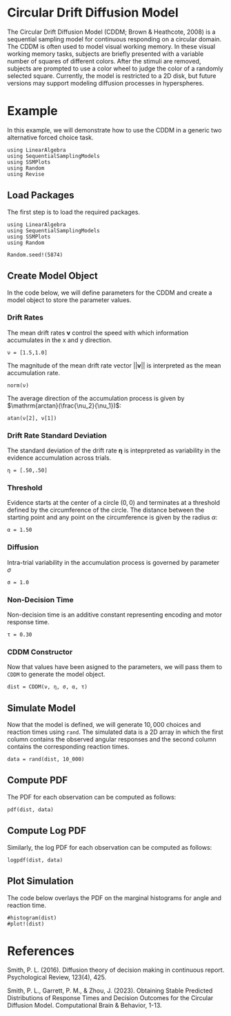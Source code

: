 # Circular Drift Diffusion Model

The Circular Drift Diffusion Model (CDDM; Brown & Heathcote, 2008) is a sequential sampling model for continuous responding on a circular domain. The CDDM is often used to model visual working memory. In these visual working memory tasks, subjects are briefly presented with a variable number of squares of different colors. After the stimuli are removed, subjects are prompted to use a color wheel to judge the color of a randomly selected square. Currently, the model is restricted to a 2D disk, but future versions may support modeling diffusion processes in hyperspheres. 

# Example
In this example, we will demonstrate how to use the CDDM in a generic two alternative forced choice task. 
```@setup CDDM
using LinearAlgebra
using SequentialSamplingModels
using SSMPlots 
using Random
using Revise
```

## Load Packages
The first step is to load the required packages.

```@example CDDM
using LinearAlgebra
using SequentialSamplingModels
using SSMPlots 
using Random

Random.seed!(5874)
```
## Create Model Object
In the code below, we will define parameters for the CDDM and create a model object to store the parameter values. 

### Drift Rates

The mean drift rates $\boldsymbol{\nu}$ control the speed with which information accumulates in the x and y direction.

```@example CDDM
ν = [1.5,1.0]
```
The magnitude of the mean drift rate vector $||\boldsymbol{\nu}||$ is interpreted as the mean accumulation rate.

```@example CDDM
norm(ν)
```
The average direction of the accumulation process is given by $\mathrm{arctan}(\frac{\nu_2}{\nu_1})$:
```@example CDDM
atan(ν[2], ν[1])
```

### Drift Rate Standard Deviation

The standard deviation of the drift rate $\boldsymbol{\eta}$ is inteprpreted as variability in the evidence accumulation across trials. 

```@example CDDM 
η = [.50,.50]
```
### Threshold

Evidence starts at the center of a circle $(0,0)$ and terminates at a threshold defined by the circumference of the circle. The distance between the starting point and any point on the circumference is given by the radius $\alpha$:
```@example CDDM 
α = 1.50
```
### Diffusion

Intra-trial variability in the accumulation process is governed by parameter $\sigma$
```@example CDDM 
σ = 1.0
```

### Non-Decision Time

Non-decision time is an additive constant representing encoding and motor response time. 
```@example CDDM 
τ = 0.30
```
### CDDM Constructor 

Now that values have been asigned to the parameters, we will pass them to `CDDM` to generate the model object.

```@example CDDM 
dist = CDDM(ν, η, σ, α, τ)
```
## Simulate Model

Now that the model is defined, we will generate $10,000$ choices and reaction times using `rand`. 
The simulated data is a 2D array in which the first column contains the observed angular responses and the second column contains the corresponding reaction times.
 ```@example CDDM 
 data = rand(dist, 10_000)
```
## Compute PDF
The PDF for each observation can be computed as follows:
 ```@example CDDM 
pdf(dist, data)
```

## Compute Log PDF
Similarly, the log PDF for each observation can be computed as follows:

 ```@example CDDM 
logpdf(dist, data)
```

## Plot Simulation
The code below overlays the PDF on the marginal histograms for angle and reaction time.
 ```@example CDDM 
#histogram(dist)
#plot!(dist)
```
# References

Smith, P. L. (2016). Diffusion theory of decision making in continuous report. Psychological Review, 123(4), 425.

Smith, P. L., Garrett, P. M., & Zhou, J. (2023). Obtaining Stable Predicted Distributions of Response Times and Decision Outcomes for the Circular Diffusion Model. 
Computational Brain & Behavior, 1-13.